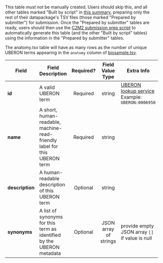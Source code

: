 This table *must not* be manually created. Users should skip this, and all other tables marked "Built by script" in [this summary](./C2M2-Table-Summary), preparing only the rest of their datapackage's TSV files (those marked "Prepared by submitter") for submission. Once the "Prepared by submitter" tables are ready, users should then use the [C2M2 submission prep script](https://osf.io/bq6k9/) to automatically generate this table (and the other "Built by script" tables) using the information in the "Prepared by submitter" tables.

The anatomy.tsv table will have as many rows as the number of unique UBERON terms appearing in the `anatomy` column of [biosample.tsv](./TableInfo:-biosample.tsv).


Field | Field Description | Required? | Field Value Type | Extra Info 
------|-------------------|:-----------:|:-------------:|------------
**id** | A valid UBERON term | Required |  string | [UBERON lookup service](https://www.ebi.ac.uk/ols/ontologies/uberon) <br/> Example: `UBERON:0006956`
**name** | A short, human-readable, machine-read-friendly label for this UBERON term| Required | string
**description** | A human-readable description of this UBERON term |  Optional | string
**synonyms** | A list of synonyms for this term as identified by the UBERON metadata | Optional | JSON array of strings | provide empty JSON array `[]` if value is null 
